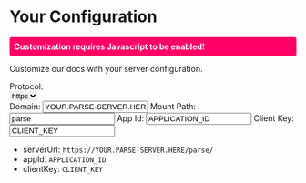 # Your Configuration

<noscript>
<p style='padding:8px;color:#fff;background:#f06;border-radius:4px;font-weight:bold'>Customization requires Javascript to be enabled!</p>
</noscript>
Customize our docs with your server configuration.

Protocol:<br/>
<select id='parse-server-custom-protocol' class='custom-server-option' style='border:none' title='Set your access protocol here.'>
    <option value='https'>https</option>
    <option value='http'>http</option>
</select><br/>
Domain:
<input id='parse-server-custom-url' class='custom-server-option' type='text' placeholder='your.domain.com, your.domain.com:1337' value='YOUR.PARSE-SERVER.HERE' title='Set your parse server domain here.' autocorrect='off'>
Mount Path:
<input id='parse-server-custom-mount' class='custom-server-option' type='text' placeholder='your-mount-path, /your-mount-path/' value='parse' title='Set your mount path here.' autocorrect='off'>
App Id:
<input id='parse-server-custom-appid' class='custom-server-option' type='text' placeholder='your-app-id-here' value='APPLICATION_ID' title='Set your app id here.' autocorrect='off'>
Client Key:
<input id='parse-server-custom-clientkey' class='custom-server-option' type='text' placeholder='your-client-key-here' value='CLIENT_KEY' title='Set your client here here.' autocorrect='off'>

- serverUrl: <code class="highlighter-rouge"><span class="custom-parse-server-protocol">https</span>://<span class="custom-parse-server-url">YOUR.PARSE-SERVER.HERE</span><span class="custom-parse-server-mount">/parse/</span></code>
- appId: <code class="highlighter-rouge"><span class="custom-parse-server-appid">APPLICATION_ID</span></code>
- clientKey: <code class="highlighter-rouge"><span class="custom-parse-server-clientkey">CLIENT_KEY</span></code>
